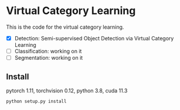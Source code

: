 # Virtual Category Learning

This is the code for the virtual category learning.

- [x] Detection: Semi-supervised Object Detection via Virtual Category Learning   
- [ ] Classification: working on it   
- [ ] Segmentation: working on it

## Install

pytorch 1.11, torchvision 0.12, python 3.8, cuda 11.3

```bash
python setup.py install
```